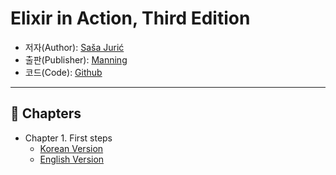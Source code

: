 # Elixir in Action, Third Edition

- 저자(Author): [Saša Jurić](https://www.linkedin.com/in/sasajuric)
- 출판(Publisher): [Manning](https://www.manning.com/books/elixir-in-action-third-edition)
- 코드(Code): [Github](https://github.com/sasa1977/elixir-in-action/tree/3rd-edition)

---

## 📖 Chapters

- Chapter 1. First steps
  - [Korean Version](./ch01.md)  
  - [English Version](./ch01.en.md)